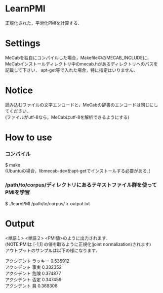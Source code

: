LearnPMI
========
正規化された，平滑化PMIを計算する．

Settings
========
MeCabを独自にコンパイルした場合，Makefile中のMECAB_INCLUDEに，
MeCabインストールディレクトリ中のmecab.hがあるディレクトリへのパスを記載して下さい．
apt-get等で入れた場合，特に指定はいりません．

Notice
======
読み込むファイルの文字エンコードと，MeCabの辞書のエンコードは同じにしてください．  
(ファイルがutf-8なら，MeCabはutf-8を解析できるようにする)

How to use
==========
### コンパイル
$ make  
(Ubuntuの場合，libmecab-devをapt-getでインストールする必要がある．)

### /path/to/corpus/ディレクトリにあるテキストファイル群を使ってPMIを学習
$ ./learnPMI /path/to/corpus/ > output.txt

Output
======
<単語１>    <単語２>    <PMI値>のように出力されます.  
(NOTE:PMIは [-1,1] の値を取るように正規化(joint normalization)されます)  
アウトプットのサンプルは以下の様になります．  
  
アクシデント	ラッキー	0.535912  
アクシデント	事実	0.332352  
アクシデント	危険	0.374877  
アクシデント	否定	0.347459  
アクシデント	員	0.368306  

